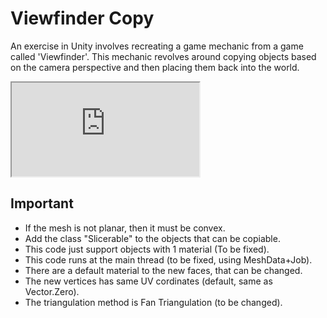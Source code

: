 # Viewfinder Copy

An exercise in Unity involves recreating a game mechanic from a game called 'Viewfinder'. This mechanic revolves around copying objects based on the camera perspective and then placing them back into the world.

<iframe src="https://youtube.com/k_lIQ2EZRH8?si=nmOwEoT_hhqiOxEi" title="Viewfinder"></iframe>

## Important
- If the mesh is not planar, then it must be convex.
- Add the class "Slicerable" to the objects that can be copiable.
- This code just support objects with 1 material (To be fixed).
- This code runs at the main thread (to be fixed, using MeshData+Job).
- There are a default material to the new faces, that can be changed.
- The new vertices has same UV cordinates (default, same as Vector.Zero).
- The triangulation method is Fan Triangulation (to be changed).
